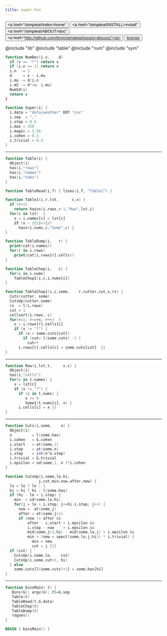 ```yaml
---
title: super.fun
---
```


<button class="button button1"><a href="/simpleai/index>home"</a></button>
<button class="button button2"><a href="/simpleai/INSTALL>install"</a></button>
<button class="button button1"><a href="/simpleai/ABOUT>doc"</a></button>
<button class="button button2"><a href="http://github.com/timm/simpleai/issues>discuss"</a></button>
<button class="button button1"><a href="/simpleai/LICENSE">license</a></button>

@include "lib"
@include "table"
@include "num"
@include "sym"

```awk
function NumDec(i,v,    d) 
  if (v == "?") return v 
  if (i.n == 1) return v 
  i.n  -= 1
  d     = x - i.mu
  i.mu -= d/i.n
  i.m2 -= d*(v- i.mu)
  NumSd(i)
  return v
}
```


```awk
function Super(i) {
  i.data = "data/weather" DOT "csv"
  i.sep  = ","
  i.step = 0.5
  i.max = 256
  i.magic = 2.56
  i.cohen = 0.3
  i.trivial = 0.3
}
```

-------------------------
```awk
function Table(i) {
  Object(i)
  has(i,"rows")
  has(i,"names")
  has(i,"nums") 
}
```

```awk
function TableRead(i,f) { lines(i,f, "Table1") }
```

```awk
function Table1(i,r,lst,      c,x) {
  if (r>1)  
    return hasss(i.rows,r-1,"Row",lst,i)
  for(c in lst)  {
    x = i.names[c] = lst[c]
    if (x ~ /[\$<>]/) 
      hass(i.nums,c,"Some",c) }
}
```

```awk
function TableDump(i,   r) {
  print(cat(i.names))
  for(r in i.rows)
    print(cat(i.rows[r].cells)) 
}
```

```awk
function TableChop(i,   c) {
  for(c in i.nums)  
    TableChop1(i,c,i.nums[c]) 
}
```

```awk
function TableChop1(i,c,some,    r,cutter,cut,x,rs) {
  Cuts(cutter, some)
  CutsUp(cutter,some)
  rs  = l(i.rows)
  cut = 1
  cellsort(i.rows, c)
  for(r=1; r<=rs; r++)  {
    x = i.rows[r].cells[c]
    if (x != "?") {
      if (x > some.cuts[cut]) 
        if (cut< l(some.cuts) -1 )
          cut++
      i.rows[r].cells[c] = some.cuts[cut]  }}
}
```

_______________________________
```awk
function Row(i,lst,t,     x,c) {
  Object(i)
  has(i,"cells")
  for(c in t.names) {
    x = lst[c]
    if (x != "?") {
      if (c in t.nums) {
         x += 0
         Some1(t.nums[c], x) }
      i.cells[c] = x }}
}
```

---------------------
```awk
function Cuts(i,some,    n) {
  Object(i)
  n         = l(some.has)
  i.cohen   = G.cohen
  i.start   = at(some,1)
  i.stop    = at(some,n)
  i.step    = int(n^G.step)
  i.trivial = G.trivial 
  i.epsilon = sd(some,1, n )*i.cohen
}
```


```awk
function CutsUp(i,some,lo,hi,       
               j,cut,min,now,after,new) {
  lo = lo ? lo : 1
  hi = hi ? hi : l(some.has)
  if (hi - lo > i.step) {
    min  = sd(some,lo,hi)
    for(j = lo + i.step; j<=hi-i.step; j++) {
      now =  at(some,j)
      after = at(some,j+1)
      if (now != after && 
          after - i.start > i.epsilon && 
          i.stop - now    > i.epsilon &&
          mid(some,j+1,hi) - mid(some,lo,j) > i.epsilon && 
          min > (new = xpect(some,lo,j,hi)) * i.trivial) {
            min = new
            cut = j }}}
  if (cut) {
    CutsUp(i,some,lo,    cut)
    CutsUp(i,some,cut+1, hi)
  } else 
    some.cuts[l(some.cuts)+1] = some.has[hi] 
}
```

---------------------
```awk
function binsMain( t) { 
   Bins(G); argv(G); FS=G.sep 
   Table(t)
   TableRead(t,G.data)
   TableChop(t)
   TableDump(t)
   rogues()
}
```

```awk
BEGIN { binsMain() }
```
